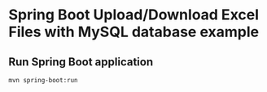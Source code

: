 # Spring Boot Upload/Download Excel Files with MySQL database example


## Run Spring Boot application
```
mvn spring-boot:run
```
